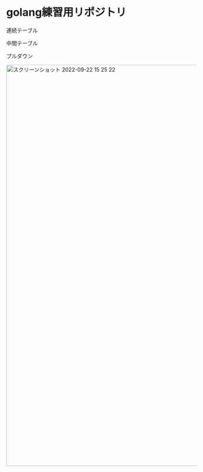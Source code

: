 # golang練習用リポジトリ

連続テーブル

中間テーブル

プルダウン

<img width="1062" alt="スクリーンショット 2022-09-22 15 25 22" src="https://user-images.githubusercontent.com/92671446/191673630-eef048d6-79a9-42bd-b91e-d86127536179.png">
